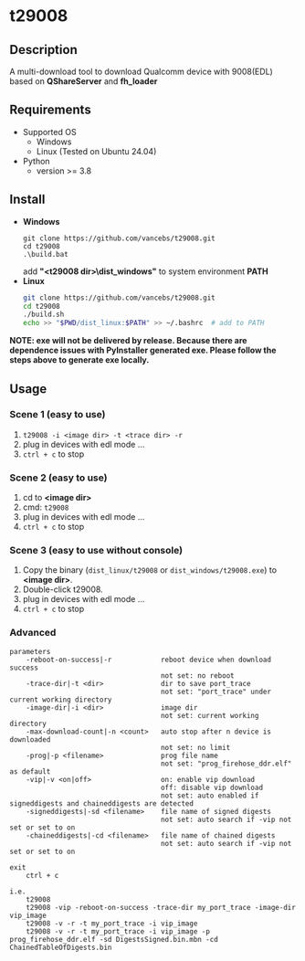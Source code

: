 # t29008

## Description
A multi-download tool to download Qualcomm device with 9008(EDL) based on **QShareServer** and **fh_loader**

## Requirements
* Supported OS
  * Windows
  * Linux (Tested on Ubuntu 24.04)
* Python
  * version >= 3.8

## Install
* **Windows**
  ```
  git clone https://github.com/vancebs/t29008.git
  cd t29008
  .\build.bat
  ```
  add **"\<t29008 dir>\dist_windows"** to system environment **PATH**
* **Linux**
  ```bash
  git clone https://github.com/vancebs/t29008.git
  cd t29008
  ./build.sh
  echo >> "$PWD/dist_linux:$PATH" >> ~/.bashrc  # add to PATH
  ```
**NOTE: exe will not be delivered by release. Because there are dependence issues with PyInstaller generated exe.
Please follow the steps above to generate exe locally.** 

## Usage
### Scene 1 (easy to use)
1. ```t29008 -i <image dir> -t <trace dir> -r```
2. plug in devices with edl mode ...
3. ```ctrl + c``` to stop

### Scene 2 (easy to use)
1. cd to **\<image dir>**
2. cmd: ```t29008```
3. plug in devices with edl mode ...
4. ```ctrl + c``` to stop

### Scene 3 (easy to use without console)
1. Copy the binary (```dist_linux/t29008``` or ```dist_windows/t29008.exe```) to **\<image dir>**.
2. Double-click t29008.
3. plug in devices with edl mode ...
4. ```ctrl + c``` to stop

### Advanced
```
parameters
    -reboot-on-success|-r            reboot device when download success
                                     not set: no reboot
    -trace-dir|-t <dir>              dir to save port_trace
                                     not set: "port_trace" under current working directory
    -image-dir|-i <dir>              image dir
                                     not set: current working directory
    -max-download-count|-n <count>   auto stop after n device is downloaded
                                     not set: no limit
    -prog|-p <filename>              prog file name
                                     not set: "prog_firehose_ddr.elf" as default
    -vip|-v <on|off>                 on: enable vip download
                                     off: disable vip download
                                     not set: auto enabled if signeddigests and chaineddigests are detected
    -signeddigests|-sd <filename>    file name of signed digests
                                     not set: auto search if -vip not set or set to on
    -chaineddigests|-cd <filename>   file name of chained digests
                                     not set: auto search if -vip not set or set to on

exit
    ctrl + c

i.e.
    t29008
    t29008 -vip -reboot-on-success -trace-dir my_port_trace -image-dir vip_image
    t29008 -v -r -t my_port_trace -i vip_image
    t29008 -v -r -t my_port_trace -i vip_image -p prog_firehose_ddr.elf -sd DigestsSigned.bin.mbn -cd ChainedTableOfDigests.bin
```
